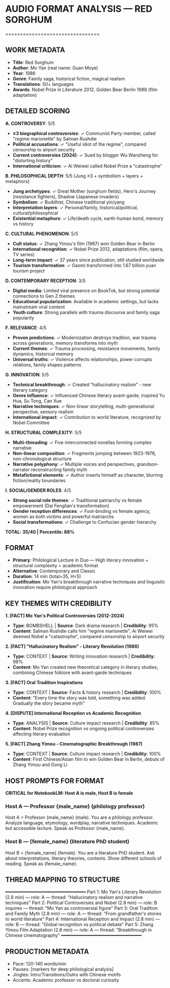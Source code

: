 # AUDIO FORMAT ANALYSIS — RED SORGHUM
================================

## WORK METADATA
- **Title**: Red Sorghum
- **Author**: Mo Yan (real name: Guan Moye)
- **Year**: 1986
- **Genre**: Family saga, historical fiction, magical realism
- **Translations**: 50+ languages
- **Awards**: Nobel Prize in Literature 2012, Golden Bear Berlin 1988 (film adaptation)

## DETAILED SCORING

**A. CONTROVERSY**: 5/5
- **≥3 biographical controversies**: ✓ Communist Party member, called "regime marionette" by Salman Rushdie
- **Political accusations**: ✓ "Useful idiot of the regime", compared censorship to airport security
- **Current controversies (2024)**: ✓ Sued by blogger Wu Wanzheng for "distorting history"
- **International criticism**: ✓ Ai Weiwei called Nobel Prize a "catastrophe"

**B. PHILOSOPHICAL DEPTH**: 5/5 (Jung ≥3 + symbolism + layers + metaphors)
- **Jung archetypes**: ✓ Great Mother (sorghum fields), Hero's Journey (resistance fighters), Shadow (Japanese invaders)
- **Symbolism**: ✓ Buddhist, Chinese traditional yin/yang
- **Interpretation layers**: ✓ Personal/family, historical/political, cultural/philosophical
- **Existential metaphors**: ✓ Life/death cycle, earth-human bond, memory vs history

**C. CULTURAL PHENOMENON**: 5/5
- **Cult status**: ✓ Zhang Yimou's film (1987) won Golden Bear in Berlin
- **International recognition**: ✓ Nobel Prize 2012, adaptations (film, opera, TV series)
- **Long-term impact**: ✓ 37 years since publication, still studied worldwide
- **Tourism transformation**: ✓ Gaomi transformed into 1.67 billion yuan tourism project

**D. CONTEMPORARY RECEPTION**: 3/5
- **Digital media**: Limited viral presence on BookTok, but strong potential connections to Gen Z themes
- **Educational popularization**: Available in academic settings, but lacks mainstream viral content
- **Youth culture**: Strong parallels with trauma discourse and family saga popularity

**F. RELEVANCE**: 4/5
- **Proven predictions**: ✓ Modernization destroys tradition, war trauma across generations, memory transforms into myth
- **Current themes**: ✓ Trauma processing, resistance movements, family dynamics, historical memory
- **Universal truths**: ✓ Violence affects relationships, power corrupts relations, family shapes patterns

**G. INNOVATION**: 5/5
- **Technical breakthrough**: ✓ Created "hallucinatory realism" - new literary category
- **Genre influence**: ✓ Influenced Chinese literary avant-garde, inspired Yu Hua, Su Tong, Can Xue
- **Narrative techniques**: ✓ Non-linear storytelling, multi-generational perspective, sensory realism
- **International impact**: ✓ Contribution to world literature, recognized by Nobel Committee

**H. STRUCTURAL COMPLEXITY**: 5/5
- **Multi-threading**: ✓ Five interconnected novellas forming complex narrative
- **Non-linear composition**: ✓ Fragments jumping between 1923-1976, non-chronological structure
- **Narrative polyphony**: ✓ Multiple voices and perspectives, grandson-narrator reconstructing family myth
- **Metafictional elements**: ✓ Author inserts himself as character, blurring fiction/reality boundaries

**I. SOCIAL/GENDER ROLES**: 4/5
- **Strong social role themes**: ✓ Traditional patriarchy vs female empowerment (Dai Fenglian's transformation)
- **Gender reception differences**: ✓ Foot-binding vs female agency, women as both victims and powerful matriarchs
- **Social transformations**: ✓ Challenge to Confucian gender hierarchy

**TOTAL: 35/40 | Percentile: 88%**

## FORMAT
- **Primary**: Philological Lecture in Duo — High literary innovation + structural complexity = academic format
- **Alternative**: Contemporary and Classic
- **Duration**: 14 min (total=35, H=5)
- **Justification**: Mo Yan's breakthrough narrative techniques and linguistic innovation require philological approach

## KEY THEMES WITH CREDIBILITY

**1. [FACT] Mo Yan's Political Controversies (2012-2024)**
- **Type**: BOMBSHELL | **Source**: Dark drama research | **Credibility**: 95%
- **Content**: Salman Rushdie calls him "regime marionette", Ai Weiwei deemed Nobel a "catastrophe", compared censorship to airport security

**2. [FACT] "Hallucinatory Realism" - Literary Revolution (1986)**
- **Type**: CONTEXT | **Source**: Writing innovation research | **Credibility**: 98%
- **Content**: Mo Yan created new theoretical category in literary studies, combining Chinese folklore with avant-garde techniques

**3. [FACT] Oral Tradition Inspirations**
- **Type**: CONTEXT | **Source**: Facts & history research | **Credibility**: 100%
- **Content**: "Every time the story was told, something was added. Gradually the story became myth"

**4. [DISPUTE] International Reception vs Academic Recognition**
- **Type**: ANALYSIS | **Source**: Culture impact research | **Credibility**: 85%
- **Content**: Nobel Prize recognition vs ongoing political controversies affecting literary evaluation

**5. [FACT] Zhang Yimou - Cinematographic Breakthrough (1987)**
- **Type**: CONTEXT | **Source**: Culture impact research | **Credibility**: 100%
- **Content**: First Chinese/Asian film to win Golden Bear in Berlin, debuts of Zhang Yimou and Gong Li

## HOST PROMPTS FOR FORMAT

**CRITICAL for NotebookLM: Host A is male, Host B is female**

### Host A — Professor {male_name} (philology professor)
Host A = Professor {male_name} (male). 
You are a philology professor. Analyze language, etymology, wordplay, narrative techniques. Academic but accessible lecture. Speak as Professor {male_name}.

### Host B — {female_name} (literature PhD student)
Host B = {female_name} (female). 
You are a literature PhD student. Ask about interpretations, literary theories, contexts. Show different schools of reading. Speak as {female_name}.

## THREAD MAPPING TO STRUCTURE
━━━━━━━━━━━━━━━━━━━━━━━━━━━━━━
Part 1: Mo Yan's Literary Revolution (2.8 min) — role: A — thread: "Hallucinatory realism and narrative techniques"
Part 2: Political Controversies and Nobel (2.8 min) — role: B inquires — thread: "Mo Yan as controversial figure"
Part 3: Oral Tradition and Family Myth (2.8 min) — role: A — thread: "From grandfather's stories to world literature"
Part 4: International Reception and Impact (2.8 min) — role: B — thread: "Global recognition vs political debate"
Part 5: Zhang Yimou Film Adaptation (2.8 min) — role: A — thread: "Breakthrough in Chinese cinematography"
━━━━━━━━━━━━━━━━━━━━━━━━━━━━━━

## PRODUCTION METADATA
- Pace: 120-140 words/min
- Pauses: [markers for deep philological analysis]
- Jingles: Intro/Transitions/Outro with Chinese motifs
- Accents: Academic professor vs doctoral curiosity